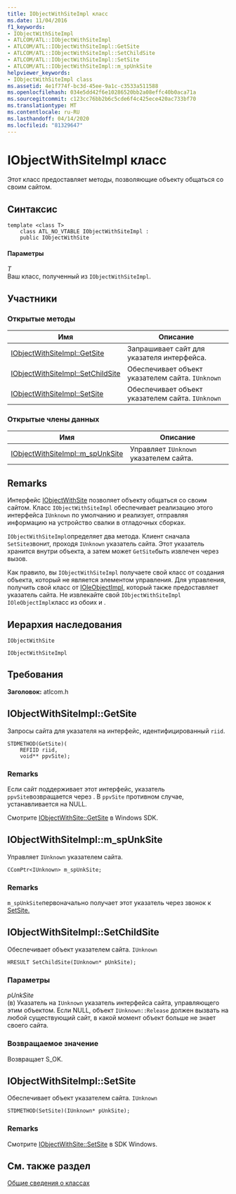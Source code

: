 ```yaml
---
title: IObjectWithSiteImpl класс
ms.date: 11/04/2016
f1_keywords:
- IObjectWithSiteImpl
- ATLCOM/ATL::IObjectWithSiteImpl
- ATLCOM/ATL::IObjectWithSiteImpl::GetSite
- ATLCOM/ATL::IObjectWithSiteImpl::SetChildSite
- ATLCOM/ATL::IObjectWithSiteImpl::SetSite
- ATLCOM/ATL::IObjectWithSiteImpl::m_spUnkSite
helpviewer_keywords:
- IObjectWithSiteImpl class
ms.assetid: 4e1f774f-bc3d-45ee-9a1c-c3533a511588
ms.openlocfilehash: 034e5dd42f6e10286520bb2a08effc40b0aca71a
ms.sourcegitcommit: c123cc76bb2b6c5cde6f4c425ece420ac733bf70
ms.translationtype: MT
ms.contentlocale: ru-RU
ms.lasthandoff: 04/14/2020
ms.locfileid: "81329647"
---
```

# <a name="iobjectwithsiteimpl-class"></a>IObjectWithSiteImpl класс

Этот класс предоставляет методы, позволяющие объекту общаться со своим сайтом.

## <a name="syntax"></a>Синтаксис

```
template <class T>
    class ATL_NO_VTABLE IObjectWithSiteImpl :
    public IObjectWithSite
```

#### <a name="parameters"></a>Параметры

*T*<br/>
Ваш класс, полученный из `IObjectWithSiteImpl`.

## <a name="members"></a>Участники

### <a name="public-methods"></a>Открытые методы

|Имя|Описание|
|----------|-----------------|
|[IObjectWithSiteImpl::GetSite](#getsite)|Запрашивает сайт для указателя интерфейса.|
|[IObjectWithSiteImpl::SetChildSite](#setchildsite)|Обеспечивает объект указателем сайта. `IUnknown`|
|[IObjectWithSiteImpl::SetSite](#setsite)|Обеспечивает объект указателем сайта. `IUnknown`|

### <a name="public-data-members"></a>Открытые члены данных

|Имя|Описание|
|----------|-----------------|
|[IObjectWithSiteImpl::m_spUnkSite](#m_spunksite)|Управляет `IUnknown` указателем сайта.|

## <a name="remarks"></a>Remarks

Интерфейс [IObjectWithSite](/windows/win32/api/ocidl/nn-ocidl-iobjectwithsite) позволяет объекту общаться со своим сайтом. Класс `IObjectWithSiteImpl` обеспечивает реализацию этого интерфейса `IUnknown` по умолчанию и реализует, отправляя информацию на устройство свалки в отладочных сборках.

`IObjectWithSiteImpl`определяет два метода. Клиент сначала `SetSite`звонит, проходя `IUnknown` указатель сайта. Этот указатель хранится внутри объекта, а затем может `GetSite`быть извлечен через вызов.

Как правило, вы `IObjectWithSiteImpl` получаете свой класс от создания объекта, который не является элементом управления. Для управления, получить свой класс от [IOleObjectImpl](../../atl/reference/ioleobjectimpl-class.md), который также предоставляет указатель сайта. Не извлекайте свой `IObjectWithSiteImpl` `IOleObjectImpl`класс из обоих и .

## <a name="inheritance-hierarchy"></a>Иерархия наследования

`IObjectWithSite`

`IObjectWithSiteImpl`

## <a name="requirements"></a>Требования

**Заголовок:** atlcom.h

## <a name="iobjectwithsiteimplgetsite"></a><a name="getsite"></a>IObjectWithSiteImpl::GetSite

Запросы сайта для указателя на интерфейс, идентифицированный `riid`.

```
STDMETHOD(GetSite)(
    REFIID riid,
    void** ppvSite);
```

### <a name="remarks"></a>Remarks

Если сайт поддерживает этот интерфейс, указатель `ppvSite`возвращается через . В `ppvSite` противном случае, устанавливается на NULL.

Смотрите [IObjectWithSite::GetSite](/windows/win32/api/ocidl/nf-ocidl-iobjectwithsite-getsite) в Windows SDK.

## <a name="iobjectwithsiteimplm_spunksite"></a><a name="m_spunksite"></a>IObjectWithSiteImpl::m_spUnkSite

Управляет `IUnknown` указателем сайта.

```
CComPtr<IUnknown> m_spUnkSite;
```

### <a name="remarks"></a>Remarks

`m_spUnkSite`первоначально получает этот указатель через звонок к [SetSite.](#setsite)

## <a name="iobjectwithsiteimplsetchildsite"></a><a name="setchildsite"></a>IObjectWithSiteImpl::SetChildSite

Обеспечивает объект указателем сайта. `IUnknown`

```
HRESULT SetChildSite(IUnknown* pUnkSite);
```

### <a name="parameters"></a>Параметры

*pUnkSite*<br/>
(в) Указатель на `IUnknown` указатель интерфейса сайта, управляющего этим объектом. Если NULL, объект `IUnknown::Release` должен вызвать на любой существующий сайт, в какой момент объект больше не знает своего сайта.

### <a name="return-value"></a>Возвращаемое значение

Возвращает S_OK.

## <a name="iobjectwithsiteimplsetsite"></a><a name="setsite"></a>IObjectWithSiteImpl::SetSite

Обеспечивает объект указателем сайта. `IUnknown`

```
STDMETHOD(SetSite)(IUnknown* pUnkSite);
```

### <a name="remarks"></a>Remarks

Смотрите [IObjectWithSite::SetSite](/windows/win32/api/ocidl/nf-ocidl-iobjectwithsite-setsite) в SDK Windows.

## <a name="see-also"></a>См. также раздел

[Общие сведения о классах](../../atl/atl-class-overview.md)
